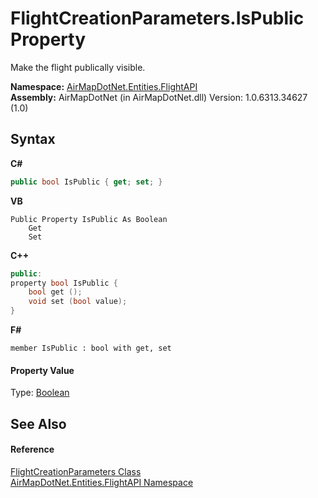 # FlightCreationParameters.IsPublic Property 
 

Make the flight publically visible.

**Namespace:**&nbsp;<a href="a60d18d4-c6d0-7461-9b94-22e39530ec94">AirMapDotNet.Entities.FlightAPI</a><br />**Assembly:**&nbsp;AirMapDotNet (in AirMapDotNet.dll) Version: 1.0.6313.34627 (1.0)

## Syntax

**C#**<br />
``` C#
public bool IsPublic { get; set; }
```

**VB**<br />
``` VB
Public Property IsPublic As Boolean
	Get
	Set
```

**C++**<br />
``` C++
public:
property bool IsPublic {
	bool get ();
	void set (bool value);
}
```

**F#**<br />
``` F#
member IsPublic : bool with get, set

```


#### Property Value
Type: <a href="http://msdn2.microsoft.com/en-us/library/a28wyd50" target="_blank">Boolean</a>

## See Also


#### Reference
<a href="549601ba-94fc-cf54-6b64-fed97d1c6032">FlightCreationParameters Class</a><br /><a href="a60d18d4-c6d0-7461-9b94-22e39530ec94">AirMapDotNet.Entities.FlightAPI Namespace</a><br />